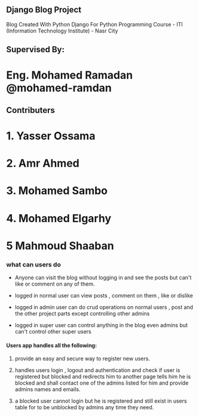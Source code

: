 ## Django Blog Project
Blog Created With Python Django
For Python Programming Course - ITI (Information Technology Institute) - Nasr City

## Supervised By:
# Eng. Mohamed Ramadan @mohamed-ramdan


## Contributers

# 1. Yasser Ossama 

# 2. Amr Ahmed

# 3. Mohamed Sambo

# 4. Mohamed Elgarhy

# 5  Mahmoud Shaaban

### what can users do

- Anyone can visit the blog without logging in and see the posts but can't like or comment on any of them.

* logged in normal user can view posts , comment on them , like or dislike

- logged in admin user can do crud operations on normal users , post and the other project parts except controlling other admins

* logged in super user can control anything in the blog even admins but can't control other super users

#### Users app handles all the following:

1. provide an easy and secure way to register new users.

2. handles users login , logout and authentication and check if user is registered but blocked and redirects him to another page tells him he is blocked and shall contact one of the admins listed for him and provide admins names and emails.

3. a blocked user cannot login but he is registered and still exist in users table for to be unblocked by admins any time they need.
